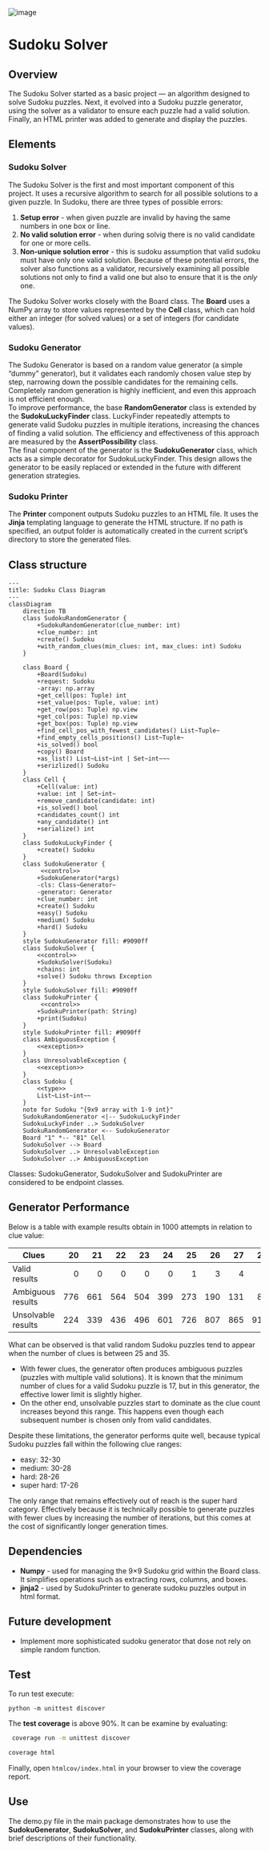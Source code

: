 ![image](./image/sudoku1.jpg)
# Sudoku Solver
## Overview
The Sudoku Solver started as a basic project — an algorithm designed to solve Sudoku puzzles.
Next, it evolved into a Sudoku puzzle generator, using the solver as a validator to ensure each puzzle had a valid solution.
Finally, an HTML printer was added to generate and display the puzzles.

## Elements
### Sudoku Solver
The Sudoku Solver is the first and most important component of this project. It uses a recursive algorithm to search for all possible solutions to a given puzzle.
In Sudoku, there are three types of possible errors:
1. **Setup error** - when given puzzle are invalid by having the same numbers in one box or line.
2. **No valid solution error** - when during solvig there is no valid candidate for one or more cells.
3. **Non-unique solution error** - this is sudoku assumption that valid sudoku must have only one valid solution.
Because of these potential errors, the solver also functions as a validator, recursively examining all possible solutions not only to find a valid one but also to ensure that it is the *only* one.

The Sudoku Solver works closely with the Board class. 
The **Board** uses a NumPy array to store values represented by the **Cell** class, 
which can hold either an integer (for solved values) or a set of integers (for candidate values).

### Sudoku Generator
The Sudoku Generator is based on a random value generator (a simple “dummy” generator), but it validates each randomly chosen value step by step, narrowing down the possible candidates for the remaining cells.  
Completely random generation is highly inefficient, and even this approach is not efficient enough.  
To improve performance, the base **RandomGenerator** class is extended by the **SudokuLuckyFinder** class. LuckyFinder repeatedly attempts to generate valid Sudoku puzzles in multiple iterations, increasing the chances of finding a valid solution.
The efficiency and effectiveness of this approach are measured by the **AssertPossibility** class.  
The final component of the generator is the **SudokuGenerator** class, which acts as a simple decorator for SudokuLuckyFinder. This design allows the generator to be easily replaced or extended in the future with different generation strategies.

### Sudoku Printer
The **Printer** component outputs Sudoku puzzles to an HTML file. It uses the **Jinja** templating language to generate the HTML structure.
If no path is specified, an output folder is automatically created in the current script’s directory to store the generated files.

## Class structure
```mermaid
---
title: Sudoku Class Diagram
---
classDiagram
    direction TB
    class SudokuRandomGenerator {
        +SudokuRandomGenerator(clue_number: int)
        +clue_number: int
        +create() Sudoku
        +with_random_clues(min_clues: int, max_clues: int) Sudoku
    }

    class Board {
        +Board(Sudoku)
        +request: Sudoku
        -array: np.array
        +get_cell(pos: Tuple) int
        +set_value(pos: Tuple, value: int)
        +get_row(pos: Tuple) np.view
        +get_col(pos: Tuple) np.view
        +get_box(pos: Tuple) np.view
        +find_cell_pos_with_fewest_candidates() List~Tuple~
        +find_empty_cells_positions() List~Tuple~
        +is_solved() bool
        +copy() Board
        +as_list() List~List~int | Set~int~~~
        +serizlized() Sudoku
    }
    class Cell {
        +Cell(value: int)
        +value: int | Set~int~
        +remove_candidate(candidate: int)
        +is_solved() bool
        +candidates_count() int
        +any_candidate() int
        +serialize() int
    }
    class SudokuLuckyFinder {
        +create() Sudoku
    }
    class SudokuGenerator {
         <<control>>
        +SudokuGenerator(*args)
        -cls: Class~Generator~
        -generator: Generator
        +clue_number: int
        +create() Sudoku
        +easy() Sudoku
        +medium() Sudoku
        +hard() Sudoku
    }
    style SudokuGenerator fill: #9090ff
    class SudokuSolver {
        <<control>>
        +SudokuSolver(Sudoku)
        +chains: int
        +solve() Sudoku throws Exception
    }
    style SudokuSolver fill: #9090ff
    class SudokuPrinter {
         <<control>>
        +SudokuPrinter(path: String)
        +print(Sudoku)
    }
    style SudokuPrinter fill: #9090ff
    class AmbiguousException {
        <<exception>>
    }
    class UnresolvableException {
        <<exception>>
    }
    class Sudoku {
        <<type>>
        List~List~int~~
    }
    note for Sudoku "{9x9 array with 1-9 int}"
    SudokuRandomGenerator <|-- SudokuLuckyFinder
    SudokuLuckyFinder ..> SudokuSolver
    SudokuRandomGenerator <-- SudokuGenerator
    Board "1" *-- "81" Cell
    SudokuSolver --> Board
    SudokuSolver ..> UnresolvableException
    SudokuSolver ..> AmbiguousException
```
Classes: SudokuGenerator, SudokuSolver and SudokuPrinter are considered to be endpoint classes.

## Generator Performance
Below is a table with example results obtain in 1000 attempts in relation to clue value:

| Clues              |  20 |  21 |  22 |  23 |  24 |  25 |  26 |  27 |  28 |  29 |  30 |  31 |  32 |  33 |  34 |   35 |   36 |   37 |   38 |   39 |   40 |
|--------------------|----:|----:|----:|----:|----:|----:|----:|----:|----:|----:|----:|----:|----:|----:|----:|-----:|-----:|-----:|-----:|-----:|-----:|
| Valid results      |   0 |   0 |   0 |   0 |   0 |   1 |   3 |   4 |   2 |   5 |   4 |   0 |   1 |   1 |   2 |    1 |    0 |    0 |    0 |    0 |    0 |
| Ambiguous results  | 776 | 661 | 564 | 504 | 399 | 273 | 190 | 131 |  83 |  38 |  18 |  10 |   3 |   3 |   3 |    0 |    0 |    0 |    0 |    0 |    0 |
| Unsolvable results | 224 | 339 | 436 | 496 | 601 | 726 | 807 | 865 | 915 | 957 | 978 | 990 | 996 | 996 | 999 | 1000 | 1000 | 1000 | 1000 | 1000 | 1000 |

What can be observed is that valid random Sudoku puzzles tend to appear when the number of clues is between 25 and 35.
- With fewer clues, the generator often produces ambiguous puzzles (puzzles with multiple valid solutions). It is known that the minimum number of clues for a valid Sudoku puzzle is 17, but in this generator, the effective lower limit is slightly higher.
- On the other end, unsolvable puzzles start to dominate as the clue count increases beyond this range. This happens even though each subsequent number is chosen only from valid candidates.

Despite these limitations, the generator performs quite well, because typical Sudoku puzzles fall within the following clue ranges:
- easy: 32-30
- medium: 30-28
- hard: 28-26
- super hard: 17-26

The only range that remains effectively out of reach is the super hard category. 
Effectively because it is technically possible to generate puzzles with fewer clues by increasing the number of iterations, but this comes at the cost of significantly longer generation times.

## Dependencies
- **Numpy** - used for managing the 9×9 Sudoku grid within the Board class. It simplifies operations such as extracting rows, columns, and boxes.
- **jinja2** - used by SudokuPrinter to generate sudoku puzzles output in html format.  

## Future development

- Implement more sophisticated sudoku generator that dose not rely on simple random function.

## Test
To run test execute:

`python -m unittest discover`

The **test coverage** is above 90%.
It can be examine by evaluating:

```bash
 coverage run -m unittest discover
 ```  

```bash 
coverage html
```

Finally, open `htmlcov/index.html` in your browser to view the coverage report.

## Use
The demo.py file in the main package demonstrates how to use the **SudokuGenerator**, **SudokuSolver**, and **SudokuPrinter** classes, along with brief descriptions of their functionality.
